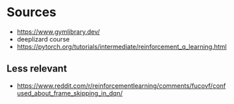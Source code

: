 # Sources
* https://www.gymlibrary.dev/
* deeplizard course
* https://pytorch.org/tutorials/intermediate/reinforcement_q_learning.html

## Less relevant
* https://www.reddit.com/r/reinforcementlearning/comments/fucovf/confused_about_frame_skipping_in_dqn/